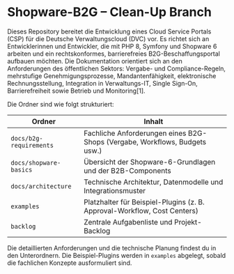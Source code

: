 # Shopware-B2G – Clean-Up Branch

Dieses Repository bereitet die Entwicklung eines Cloud Service Portals (CSP) für die Deutsche Verwaltungscloud (DVC) vor.  Es richtet sich an Entwicklerinnen und Entwickler, die mit PHP 8, Symfony und Shopware 6 arbeiten und ein rechtskonformes, barrierefreies B2G-Beschaffungsportal aufbauen möchten.  Die Dokumentation orientiert sich an den Anforderungen des öffentlichen Sektors: Vergabe- und Compliance-Regeln, mehrstufige Genehmigungsprozesse, Mandantenfähigkeit, elektronische Rechnungsstellung, Integration in Verwaltungs-IT, Single Sign-On, Barrierefreiheit sowie Betrieb und Monitoring[1].

Die Ordner sind wie folgt strukturiert:

| Ordner                         | Inhalt                                                                            |
|-------------------------------|-----------------------------------------------------------------------------------|
| `docs/b2g-requirements`       | Fachliche Anforderungen eines B2G-Shops (Vergabe, Workflows, Budgets usw.)        |
| `docs/shopware-basics`        | Übersicht der Shopware-6-Grundlagen und der B2B-Components                        |
| `docs/architecture`           | Technische Architektur, Datenmodelle und Integrationsmuster                      |
| `examples`                    | Platzhalter für Beispiel-Plugins (z. B. Approval-Workflow, Cost Centers)         |
| `backlog`                     | Zentrale Aufgabenliste und Projekt-Backlog                                       |

Die detaillierten Anforderungen und die technische Planung findest du in den Unterordnern.  Die Beispiel-Plugins werden in `examples` abgelegt, sobald die fachlichen Konzepte ausformuliert sind.
